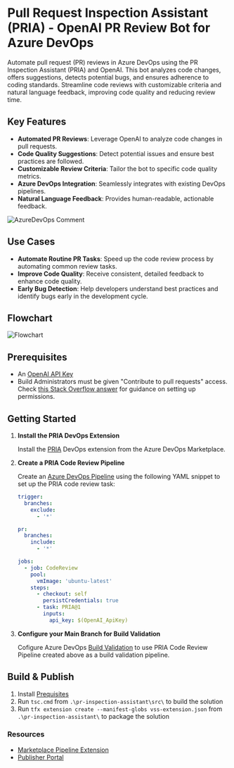 # Pull Request Inspection Assistant (PRIA) - OpenAI PR Review Bot for Azure DevOps

Automate pull request (PR) reviews in Azure DevOps using the PR Inspection Assistant (PRIA) and OpenAI. This bot analyzes code changes, offers suggestions, detects potential bugs, and ensures adherence to coding standards. Streamline code reviews with customizable criteria and natural language feedback, improving code quality and reducing review time.

## Key Features

- **Automated PR Reviews**: Leverage OpenAI to analyze code changes in pull requests.
- **Code Quality Suggestions**: Detect potential issues and ensure best practices are followed.
- **Customizable Review Criteria**: Tailor the bot to specific code quality metrics.
- **Azure DevOps Integration**: Seamlessly integrates with existing DevOps pipelines.
- **Natural Language Feedback**: Provides human-readable, actionable feedback.

![AzureDevOps Comment](https://raw.githubusercontent.com/ewellnitz/pr-inspection-assistant/refs/heads/main/pr-inspection-assistant/assets/ado-ai-comment.jpg)

## Use Cases

- **Automate Routine PR Tasks**: Speed up the code review process by automating common review tasks.
- **Improve Code Quality**: Receive consistent, detailed feedback to enhance code quality.
- **Early Bug Detection**: Help developers understand best practices and identify bugs early in the development cycle.

## Flowchart
![Flowchart](https://raw.githubusercontent.com/ewellnitz/pr-inspection-assistant/refs/heads/main/pr-inspection-assistant/assets/flowchart.jpg)

## Prerequisites

- An [OpenAI API Key](https://platform.openai.com/docs/overview)
- Build Administrators must be given "Contribute to pull requests" access. Check [this Stack Overflow answer](https://stackoverflow.com/a/57985733) for guidance on setting up permissions.

## Getting Started

1. **Install the PRIA DevOps Extension**

   Install the [PRIA](https://marketplace.visualstudio.com/items?itemName=EricWellnitz.pria) DevOps extension from the Azure DevOps Marketplace.

2. **Create a PRIA Code Review Pipeline**

   Create an [Azure DevOps Pipeline](https://learn.microsoft.com/en-us/azure/devops/pipelines/create-first-pipeline) using the following YAML snippet to set up the PRIA code review task:

   ```yaml
   trigger:
     branches:
       exclude:
         - '*'

   pr:
     branches:
       include:
         - '*'

   jobs:
     - job: CodeReview
       pool:
         vmImage: 'ubuntu-latest'
       steps:
         - checkout: self
           persistCredentials: true
         - task: PRIA@1
           inputs:
             api_key: $(OpenAI_ApiKey)
2. **Configure your Main Branch for Build Validation**

	Cofigure Azure DevOps [Build Validation](https://learn.microsoft.com/en-us/azure/devops/repos/git/branch-policies?view=azure-devops&tabs=browser#build-validation) to use PRIA Code Review Pipeline created above  as a build validation pipeline.

## Build & Publish

1. Install [Prequisites](https://learn.microsoft.com/en-us/azure/devops/extend/develop/add-build-task?toc=%2Fazure%2Fdevops%2Fmarketplace-extensibility%2Ftoc.json&view=azure-devops#prerequisites)
2. Run `tsc.cmd` from `.\pr-inspection-assistant\src\` to build the solution
3. Run `tfx extension create --manifest-globs vss-extension.json` from `.\pr-inspection-assistant\` to package the solution

### Resources
- [Marketplace Pipeline Extension](https://learn.microsoft.com/en-us/azure/devops/extend/develop/add-build-task?toc=%2Fazure%2Fdevops%2Fmarketplace-extensibility%2Ftoc.json&view=azure-devops)
- [Publisher Portal](https://marketplace.visualstudio.com/manage/publishers)